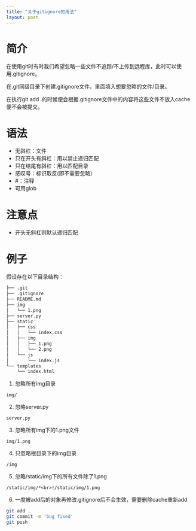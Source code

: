 ```yaml
---
title: "关于gitignore的用法"
layout: post
---
```


# 简介

在使用git时有时我们希望忽略一些文件不追踪/不上传到远程库，此时可以使用.gitignore。

在.git同级目录下创建.gitignore文件，里面填入想要忽略的文件/目录。

在执行git add .的时候便会根据.gitignore文件中的内容将这些文件不放入cache便不会被提交。

# 语法

+ 无斜杠：文件
+ 只在开头有斜杠：用以禁止递归匹配
+ 只在结尾有斜杠：用以匹配目录
+ 感叹号：标识取反(即不需要忽略)
+ #：注释
+ 可用glob

# 注意点

+ 开头无斜杠则默认递归匹配

# 例子

假设存在以下目录结构：  

```bash
├── .git
├── .gitignore
├── README.md
├── img
│   └── 1.png
├── server.py
├── static
│   ├── css
│   │   └── index.css
│   ├── img
│   │   ├── 1.png
│   │   └── 2.png
│   └── js
│       └── index.js
└── templates
    └── index.html
```

1. 忽略所有img目录  

`img/`

2. 忽略server.py  

`server.py`

3. 忽略所有img下的1.png文件    

`img/1.png`  

4. 只忽略根目录下的img目录    

`/img`  

5. 忽略/static/img下的所有文件除了1.png  

`/static/img/*<br>!/static/img/1.png`  

6. 一度被add后的对象再修改.gitignore后不会生效，需要删除cache重新add  

```bash
git add .
git commit -m 'bug fixed'
git push
```

<script src="https://utteranc.es/client.js"
        repo="jooooow/jooooow.github.io"
        issue-term="pathname"
        theme="github-light"
        crossorigin="anonymous"
        async>
</script>